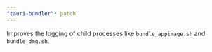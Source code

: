 ```yaml
---
"tauri-bundler": patch
---
```


Improves the logging of child processes like `bundle_appimage.sh` and `bundle_dmg.sh`.
